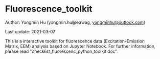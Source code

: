 # Fluorescence_toolkit

Author: Yongmin Hu (yongmin.hu@eawag, yongminhu@outlook.com)

Last update: 2021-03-07

This is a interactive toolkit for fluorescence data (Excitation-Emission Matrix, EEM) analysis based on Jupyter Notebook.
For further information, please read "checklist_fluorescenc_python_toolkit.doc".
